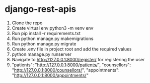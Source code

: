 # django-rest-apis
1. Clone the repo
2. Create virtual env python3 -m venv env
3. Run pip install -r requirements.txt
4. Run python manage.py makemigrations
5. Run python manage.py migrate
6. Create .env file in project root and add the required values
7. python manage.py runserver
8. Navigate to http://127.0.0.1:8000/register/ for registering the user
9.  "patients": "http://127.0.0.1:8000/patients/",
    "counsellors": "http://127.0.0.1:8000/counsellors/",
    "appointments": "http://127.0.0.1:8000/appointments/"

    
